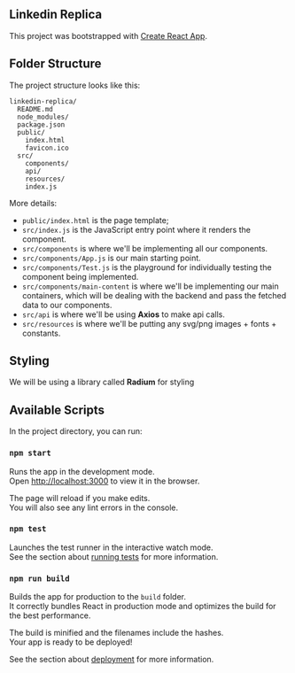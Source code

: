 ## Linkedin Replica

This project was bootstrapped with [Create React App](https://github.com/facebookincubator/create-react-app).

## Folder Structure

The project structure looks like this:

```
linkedin-replica/
  README.md
  node_modules/
  package.json
  public/
    index.html
    favicon.ico
  src/
    components/
    api/
    resources/
    index.js
```

More details:

* `public/index.html` is the page template;
* `src/index.js` is the JavaScript entry point where it renders the <App> component.
* `src/components` is where we'll be implementing all our components.
* `src/components/App.js` is our main starting point.
* `src/components/Test.js` is the playground for individually testing the component being implemented.
* `src/components/main-content` is where we'll be implementing our main containers, which will be dealing with the backend and pass the fetched data to our components.
* `src/api` is where we'll be using **Axios** to make api calls.
* `src/resources` is where we'll be putting any svg/png images + fonts + constants.

## Styling
We will be using a library called **Radium** for styling

## Available Scripts

In the project directory, you can run:

### `npm start`

Runs the app in the development mode.<br>
Open [http://localhost:3000](http://localhost:3000) to view it in the browser.

The page will reload if you make edits.<br>
You will also see any lint errors in the console.

### `npm test`

Launches the test runner in the interactive watch mode.<br>
See the section about [running tests](#running-tests) for more information.

### `npm run build`

Builds the app for production to the `build` folder.<br>
It correctly bundles React in production mode and optimizes the build for the best performance.

The build is minified and the filenames include the hashes.<br>
Your app is ready to be deployed!

See the section about [deployment](#deployment) for more information.
